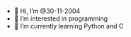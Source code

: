 - 👋 Hi, I’m @30-11-2004
- 👀 I’m interested in programming
- 🌱 I’m currently learning Python and C
  

<!---
30-11-2004/30-11-2004 is a ✨ special ✨ repository because its `README.md` (this file) appears on your GitHub profile.
You can click the Preview link to take a look at your changes.
--->
